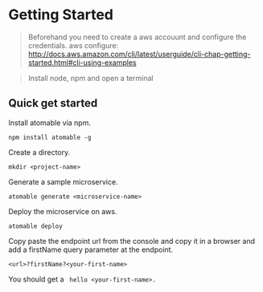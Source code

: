 # Getting Started
> Beforehand you need to create a aws accouunt and configure the credentials.
> aws configure: http://docs.aws.amazon.com/cli/latest/userguide/cli-chap-getting-started.html#cli-using-examples

> Install node, npm and open a terminal

## Quick get started

Install atomable via npm.
```
npm install atomable -g
```

Create a directory.
```
mkdir <project-name>
```

Generate a sample microservice.
```
atomable generate <microservice-name>
```

Deploy the microservice on aws.
```
atomable deploy
```

Copy paste the endpoint url from the console and copy it in a browser and add a firstName query parameter at the endpoint.
```
<url>?firstName?<your-first-name>
```

You should get a ``` hello <your-first-name>.```
